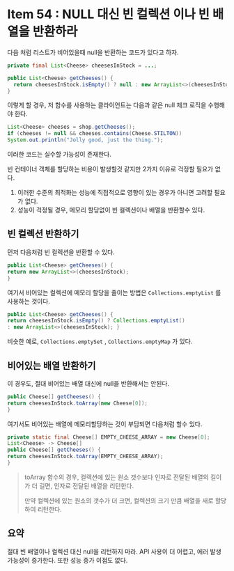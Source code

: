 # Item 54 : NULL 대신 빈 컬렉션 이나 빈 배열을 반환하라

다음 처럼 리스트가 비어있을때 null을 반환하는 코드가 있다고 하자.

``` java
private final List<Cheese> cheesesInStock = ...;

public List<Cheese> getCheeses() { 
  return cheesesInStock.isEmpty() ? null : new ArrayList<>(cheesesInStock); 
}
```

이렇게 할 경우, 저 함수를 사용하는 클라이언트는 다음과 같은 null 체크 로직을 수행해야 한다.

``` java
List<Cheese> cheeses = shop.getCheeses();
if (cheeses != null && cheeses.contains(Cheese.STILTON))
System.out.println("Jolly good, just the thing.");

```

이러한 코드는 실수할 가능성이 존재한다.

빈 컨테이너 객체를 할당하는 비용이 발생할것 같지만 2가지 이유로 걱정할 필요가 없다.

1. 이러한 수준의 최적화는 성능에 직접적으로 영향이 있는 경우가 아니면 고려할 필요가 없다.
2. 성능이 걱정될 경우, 메모리 할당없이 빈 컬렉션이나 배열을 반환할수 있다.

## 빈 컬렉션 반환하기

먼저 다음처럼 빈 컬렉션을 반환할 수 있다.

``` java
public List<Cheese> getCheeses() {
return new ArrayList<>(cheesesInStock);
}
```

여기서 비어있는 컬렉션에 메모리 할당을 줄이는 방법은 ```Collections.emptyList``` 를 사용하는 것이다.

``` java
public List<Cheese> getCheeses() {
return cheesesInStock.isEmpty() ? Collections.emptyList()
: new ArrayList<>(cheesesInStock); }
```

비슷한 예로, ```Collections.emptySet``` , ```Collections.emptyMap``` 가 있다.

## 비어있는 배열 반환하기

이 경우도, 절대 비어있는 배열 대신에 null을 반환해서는 안된다.

``` java
public Cheese[] getCheeses() {
return cheesesInStock.toArray(new Cheese[0]);
}
```

여기서도 비어있는 배열에 메모리할당하는 것이 부담되면 다음처럼 할수 있다.

``` java
private static final Cheese[] EMPTY_CHEESE_ARRAY = new Cheese[0];
List<Cheese> -> Cheese[] 
public Cheese[] getCheeses() {
return cheesesInStock.toArray(EMPTY_CHEESE_ARRAY);
}
```

>toArray 함수의 경우, 컬렉션에 있는 원소 갯수보다 인자로 전달된 배열의 길이가 더 길면, 인자로 전달된 배열을 리턴한다.
>
>만약 컬렉션에 있는 원소의 갯수가 더 크면, 컬렉션의 크기 만큼 배열을 새로 할당하여 리턴한다.

## 요약

절대 빈 배열이나 컬렉션 대신 null을 리턴하지 마라. API 사용이 더 어렵고, 에러 발생 가능성이 증가한다. 또한 성능 증가 이점도 없다.
